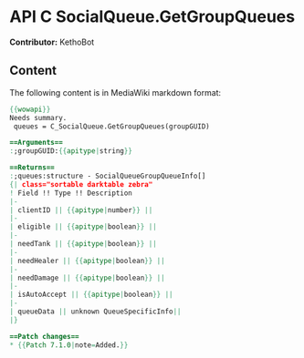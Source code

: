 # API C SocialQueue.GetGroupQueues

**Contributor:** KethoBot

## Content

The following content is in MediaWiki markdown format:

```mediawiki
{{wowapi}}
Needs summary.
 queues = C_SocialQueue.GetGroupQueues(groupGUID)

==Arguments==
:;groupGUID:{{apitype|string}}

==Returns==
:;queues:structure - SocialQueueGroupQueueInfo[]
{| class="sortable darktable zebra"
! Field !! Type !! Description
|-
| clientID || {{apitype|number}} || 
|-
| eligible || {{apitype|boolean}} || 
|-
| needTank || {{apitype|boolean}} || 
|-
| needHealer || {{apitype|boolean}} || 
|-
| needDamage || {{apitype|boolean}} || 
|-
| isAutoAccept || {{apitype|boolean}} || 
|-
| queueData || unknown QueueSpecificInfo|| 
|}

==Patch changes==
* {{Patch 7.1.0|note=Added.}}
```
